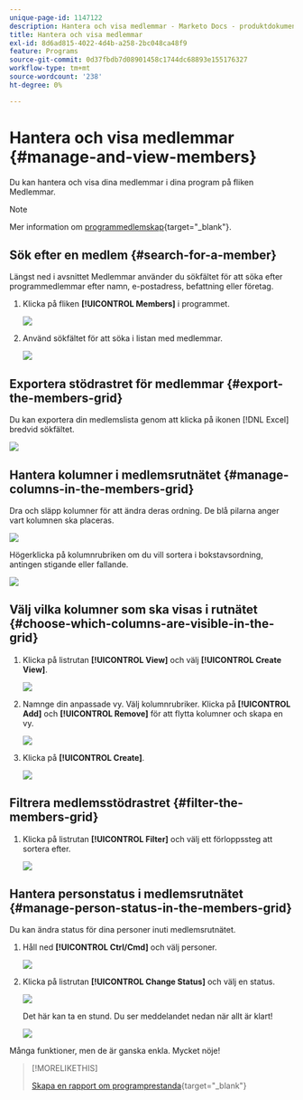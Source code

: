 ```yaml
---
unique-page-id: 1147122
description: Hantera och visa medlemmar - Marketo Docs - produktdokumentation
title: Hantera och visa medlemmar
exl-id: 8d6ad815-4022-4d4b-a258-2bc048ca48f9
feature: Programs
source-git-commit: 0d37fbdb7d08901458c1744dc68893e155176327
workflow-type: tm+mt
source-wordcount: '238'
ht-degree: 0%

---
```


# Hantera och visa medlemmar {#manage-and-view-members}

Du kan hantera och visa dina medlemmar i dina program på fliken Medlemmar.

>[!NOTE]
>
>Mer information om [programmedlemskap](/help/marketo/product-docs/core-marketo-concepts/programs/creating-programs/understanding-program-membership.md){target="_blank"}.

## Sök efter en medlem {#search-for-a-member}

Längst ned i avsnittet Medlemmar använder du sökfältet för att söka efter programmedlemmar efter namn, e-postadress, befattning eller företag.

1. Klicka på fliken **[!UICONTROL Members]** i programmet.

   ![](assets/image2014-10-1-16-3a0-3a29.png)

1. Använd sökfältet för att söka i listan med medlemmar.

   ![](assets/image2014-10-1-16-3a7-3a20.png)

## Exportera stödrastret för medlemmar {#export-the-members-grid}

Du kan exportera din medlemslista genom att klicka på ikonen [!DNL Excel] bredvid sökfältet.

![](assets/image2014-10-1-16-3a9-3a55.png)

## Hantera kolumner i medlemsrutnätet {#manage-columns-in-the-members-grid}

Dra och släpp kolumner för att ändra deras ordning. De blå pilarna anger vart kolumnen ska placeras.

![](assets/image2014-10-1-16-3a25-3a30.png)

Högerklicka på kolumnrubriken om du vill sortera i bokstavsordning, antingen stigande eller fallande.

![](assets/image2014-10-1-17-3a3-3a28.png)

## Välj vilka kolumner som ska visas i rutnätet {#choose-which-columns-are-visible-in-the-grid}

1. Klicka på listrutan **[!UICONTROL View]** och välj **[!UICONTROL Create View]**.

   ![](assets/image2014-10-1-16-3a32-3a43.png)

1. Namnge din anpassade vy. Välj kolumnrubriker. Klicka på **[!UICONTROL Add]** och **[!UICONTROL Remove]** för att flytta kolumner och skapa en vy.

   ![](assets/image2014-10-1-16-3a36-3a52.png)

1. Klicka på **[!UICONTROL Create]**.

   ![](assets/image2014-10-1-16-3a38-3a7.png)

## Filtrera medlemsstödrastret  {#filter-the-members-grid}

1. Klicka på listrutan **[!UICONTROL Filter]** och välj ett förloppssteg att sortera efter.

   ![](assets/image2014-10-1-16-3a42-3a4.png)

## Hantera personstatus i medlemsrutnätet {#manage-person-status-in-the-members-grid}

Du kan ändra status för dina personer inuti medlemsrutnätet.

1. Håll ned **[!UICONTROL Ctrl/Cmd]** och välj personer.

   ![](assets/image2014-10-1-16-3a44-3a27.png)

1. Klicka på listrutan **[!UICONTROL Change Status]** och välj en status.

   ![](assets/image2014-10-1-16-3a47-3a45.png)

   Det här kan ta en stund. Du ser meddelandet nedan när allt är klart!

   ![](assets/changestatusconfirm.png)

Många funktioner, men de är ganska enkla. Mycket nöje!

>[!MORELIKETHIS]
>
>[Skapa en rapport om programprestanda](/help/marketo/product-docs/core-marketo-concepts/programs/program-performance-report/create-a-program-performance-report.md){target="_blank"}
